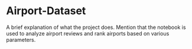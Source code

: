 # Airport-Dataset
A brief explanation of what the project does. Mention that the notebook is used to analyze airport reviews and rank airports based on various parameters.
